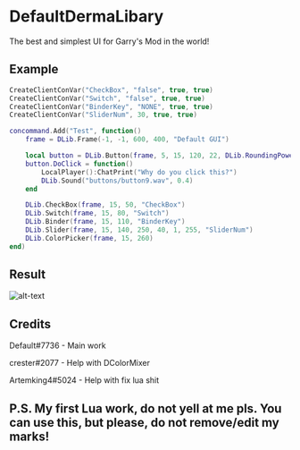 # DefaultDermaLibary
The best and simplest UI for Garry's Mod in the world!

## Example
```lua
CreateClientConVar("CheckBox", "false", true, true)
CreateClientConVar("Switch", "false", true, true)
CreateClientConVar("BinderKey", "NONE", true, true)
CreateClientConVar("SliderNum", 30, true, true)

concommand.Add("Test", function()
	frame = DLib.Frame(-1, -1, 600, 400, "Default GUI")

	local button = DLib.Button(frame, 5, 15, 120, 22, DLib.RoundingPower, DLib.Color.Top, "Button")
	button.DoClick = function()
		LocalPlayer():ChatPrint("Why do you click this?")
		DLib.Sound("buttons/button9.wav", 0.4)
	end

	DLib.CheckBox(frame, 15, 50, "CheckBox")
	DLib.Switch(frame, 15, 80, "Switch")
	DLib.Binder(frame, 15, 110, "BinderKey")
	DLib.Slider(frame, 15, 140, 250, 40, 1, 255, "SliderNum")
	DLib.ColorPicker(frame, 15, 260)
end)
```

## Result
![alt-text](https://i.imgur.com/a2RwXDz.png)

## Credits
Default#7736 - Main work

crester#2077 - Help with DColorMixer

Artemking4#5024 - Help with fix lua shit

## P.S. My first Lua work, do not yell at me pls. You can use this, but please, do not remove/edit my marks!
